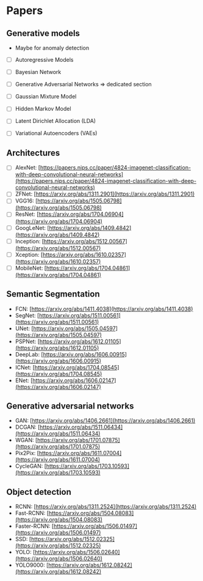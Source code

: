# Papers


## Generative models
- Maybe for anomaly detection

- [ ] Autoregressive Models
- [ ] Bayesian Network
- [ ] Generative Adversarial Networks => dedicated section
- [ ] Gaussian Mixture Model
- [ ] Hidden Markov Model
- [ ] Latent Dirichlet Allocation (LDA)
- [ ] Variational Autoencoders (VAEs)


## Architectures

- [ ] AlexNet: [https://papers.nips.cc/paper/4824-imagenet-classification-with-deep-convolutional-neural-networks](https://papers.nips.cc/paper/4824-imagenet-classification-with-deep-convolutional-neural-networks)
- [ ] ZFNet: [https://arxiv.org/abs/1311.2901](https://arxiv.org/abs/1311.2901)
- [ ] VGG16: [https://arxiv.org/abs/1505.06798](https://arxiv.org/abs/1505.06798)
- [ ] ResNet: [https://arxiv.org/abs/1704.06904](https://arxiv.org/abs/1704.06904)
- [ ] GoogLeNet: [https://arxiv.org/abs/1409.4842](https://arxiv.org/abs/1409.4842)
- [ ] Inception: [https://arxiv.org/abs/1512.00567](https://arxiv.org/abs/1512.00567)
- [ ] Xception: [https://arxiv.org/abs/1610.02357](https://arxiv.org/abs/1610.02357)
- [ ] MobileNet: [https://arxiv.org/abs/1704.04861](https://arxiv.org/abs/1704.04861)

## Semantic Segmentation

- FCN: [https://arxiv.org/abs/1411.4038](https://arxiv.org/abs/1411.4038)
- SegNet: [https://arxiv.org/abs/1511.00561](https://arxiv.org/abs/1511.00561)
- UNet: [https://arxiv.org/abs/1505.04597](https://arxiv.org/abs/1505.04597)
- PSPNet: [https://arxiv.org/abs/1612.01105](https://arxiv.org/abs/1612.01105)
- DeepLab: [https://arxiv.org/abs/1606.00915](https://arxiv.org/abs/1606.00915)
- ICNet: [https://arxiv.org/abs/1704.08545](https://arxiv.org/abs/1704.08545)
- ENet: [https://arxiv.org/abs/1606.02147](https://arxiv.org/abs/1606.02147)

## Generative adversarial networks

- GAN: [https://arxiv.org/abs/1406.2661](https://arxiv.org/abs/1406.2661)
- DCGAN: [https://arxiv.org/abs/1511.06434](https://arxiv.org/abs/1511.06434)
- WGAN: [https://arxiv.org/abs/1701.07875](https://arxiv.org/abs/1701.07875)
- Pix2Pix: [https://arxiv.org/abs/1611.07004](https://arxiv.org/abs/1611.07004)
- CycleGAN: [https://arxiv.org/abs/1703.10593](https://arxiv.org/abs/1703.10593)

## Object detection

- RCNN: [https://arxiv.org/abs/1311.2524](https://arxiv.org/abs/1311.2524)
- Fast-RCNN: [https://arxiv.org/abs/1504.08083](https://arxiv.org/abs/1504.08083)
- Faster-RCNN: [https://arxiv.org/abs/1506.01497](https://arxiv.org/abs/1506.01497)
- SSD: [https://arxiv.org/abs/1512.02325](https://arxiv.org/abs/1512.02325)
- YOLO: [https://arxiv.org/abs/1506.02640](https://arxiv.org/abs/1506.02640)
- YOLO9000: [https://arxiv.org/abs/1612.08242](https://arxiv.org/abs/1612.08242)